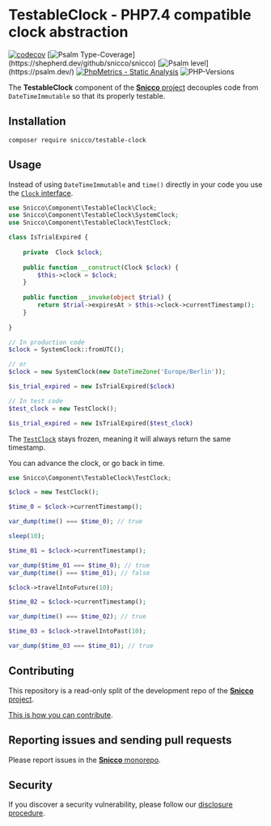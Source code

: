 # TestableClock - PHP7.4 compatible clock abstraction

[![codecov](https://img.shields.io/badge/Coverage-100%25-success
)](https://codecov.io/gh/sniccowp/sniccowp)
[![Psalm Type-Coverage](https://shepherd.dev/github/snicco/snicco/coverage.svg?)](https://shepherd.dev/github/snicco/snicco)
[![Psalm level](https://shepherd.dev/github/snicco/snicco/level.svg?)](https://psalm.dev/)
[![PhpMetrics - Static Analysis](https://img.shields.io/badge/PhpMetrics-Static_Analysis-2ea44f)](https://snicco.github.io/snicco/phpmetrics/TestableClock/index.html)
![PHP-Versions](https://img.shields.io/badge/PHP-%5E7.4%7C%5E8.0%7C%5E8.1-blue)

The **TestableClock** component of the [**Snicco** project](https://github.com/snicco/snicco) decouples code from `DateTimeImmutable` so that its properly testable.

## Installation

```shell
composer require snicco/testable-clock
```

## Usage

Instead of using `DateTimeImmutable` and `time()` directly in your code you use the [`Clock` interface](src/Clock.php).

```php
use Snicco\Component\TestableClock\Clock;
use Snicco\Component\TestableClock\SystemClock;
use Snicco\Component\TestableClock\TestClock;

class IsTrialExpired {
    
    private  Clock $clock;
    
    public function __construct(Clock $clock) {
        $this->clock = $clock;
    }
        
    public function __invoke(object $trial) {
        return $trial->expiresAt > $this->clock->currentTimestamp();
    }
        
}

// In production code
$clock = SystemClock::fromUTC();

// or
$clock = new SystemClock(new DateTimeZone('Europe/Berlin'));

$is_trial_expired = new IsTrialExpired($clock)

// In test code
$test_clock = new TestClock();

$is_trial_expired = new IsTrialExpired($test_clock)
```

The [`TestClock`](src/TestClock.php) stays frozen, meaning it will always return the same timestamp.

You can advance the clock, or go back in time.

```php
use Snicco\Component\TestableClock\TestClock;

$clock = new TestClock();

$time_0 = $clock->currentTimestamp();

var_dump(time() === $time_0); // true

sleep(10);

$time_01 = $clock->currentTimestamp();

var_dump($time_01 === $time_0); // true
var_dump(time() === $time_01); // false

$clock->travelIntoFuture(10);

$time_02 = $clock->currentTimestamp();

var_dump(time() === $time_02); // true

$time_03 = $clock->travelIntoPast(10);

var_dump($time_03 === $time_01); // true 
```


## Contributing

This repository is a read-only split of the development repo of the [**Snicco** project](https://github.com/snicco/snicco).

[This is how you can contribute](https://github.com/snicco/snicco/blob/master/CONTRIBUTING.md).

## Reporting issues and sending pull requests

Please report issues in the
[**Snicco** monorepo](https://github.com/snicco/snicco/blob/master/CONTRIBUTING.md##using-the-issue-tracker).

## Security

If you discover a security vulnerability, please follow
our [disclosure procedure](https://github.com/snicco/snicco/blob/master/SECURITY.md).
